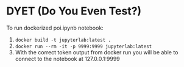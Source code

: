 # DYET (Do You Even Test?)

To run dockerized poi.ipynb notebook:
1. `docker build -t jupyterlab:latest .`
2. `docker run --rm -it -p 9999:9999 jupyterlab:latest`
3. With the correct token output from docker run you will be able to connect to the notebook at 127.0.0.1:9999
